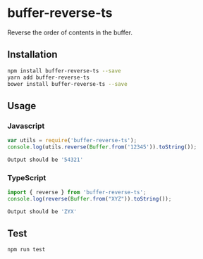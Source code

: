 # buffer-reverse-ts
Reverse the order of contents in the buffer.
## Installation 
```sh
npm install buffer-reverse-ts --save
yarn add buffer-reverse-ts
bower install buffer-reverse-ts --save
```
## Usage

### Javascript
```javascript
var utils = require('buffer-reverse-ts');
console.log(utils.reverse(Buffer.from('12345')).toString());
```
```sh
Output should be '54321'
```
### TypeScript
```typescript
import { reverse } from 'buffer-reverse-ts';
console.log(reverse(Buffer.from("XYZ")).toString());
```
```sh
Output should be 'ZYX'
```
## Test 
```sh
npm run test
```